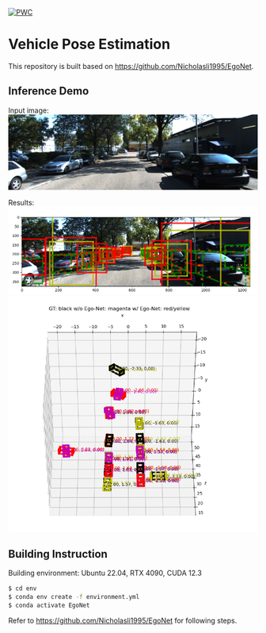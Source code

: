 [![PWC](https://img.shields.io/endpoint.svg?url=https://paperswithcode.com/badge/exploring-intermediate-representation-for/vehicle-pose-estimation-on-kitti-cars-hard)](https://paperswithcode.com/sota/vehicle-pose-estimation-on-kitti-cars-hard?p=exploring-intermediate-representation-for)
# Vehicle Pose Estimation
This repository is built based on https://github.com/Nicholasli1995/EgoNet.

## Inference Demo

Input image:
![](imgs/Input.png)

Results:
![](imgs/res1.png)
![](imgs/res2.png)

## Building Instruction

Building environment: Ubuntu 22.04, RTX 4090, CUDA 12.3

```bash
$ cd env
$ conda env create -f environment.yml
$ conda activate EgoNet

```

Refer to https://github.com/Nicholasli1995/EgoNet for following steps.
